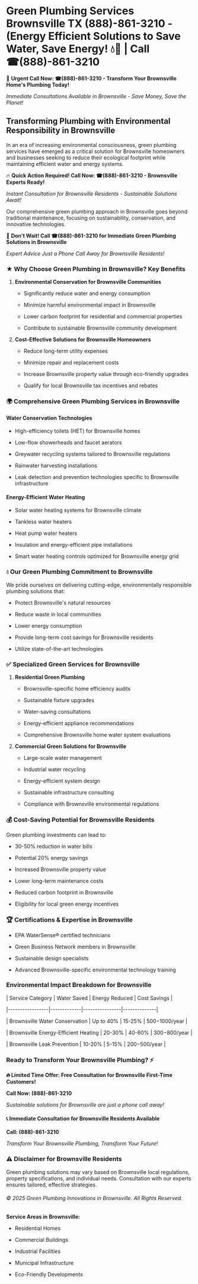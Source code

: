 # Green Plumbing Services Brownsville TX (888)-861-3210 - (Energy Efficient Solutions to Save Water, Save Energy! 💧🌿 | Call ☎(888)-861-3210

🚨 **Urgent Call Now: ☎(888)-861-3210 - Transform Your Brownsville Home's Plumbing Today!**
*Immediate Consultations Available in Brownsville - Save Money, Save the Planet!*

## Transforming Plumbing with Environmental Responsibility in Brownsville

In an era of increasing environmental consciousness, green plumbing services have emerged as a critical solution for Brownsville homeowners and businesses seeking to reduce their ecological footprint while maintaining efficient water and energy systems. 

🔥 **Quick Action Required! Call Now: ☎(888)-861-3210 - Brownsville Experts Ready!**
*Instant Consultation for Brownsville Residents - Sustainable Solutions Await!*

Our comprehensive green plumbing approach in Brownsville goes beyond traditional maintenance, focusing on sustainability, conservation, and innovative technologies.

🚨 **Don't Wait! Call ☎(888)-861-3210 for Immediate Green Plumbing Solutions in Brownsville**
*Expert Advice Just a Phone Call Away for Brownsville Residents!*

### ★ Why Choose Green Plumbing in Brownsville? Key Benefits

1. **Environmental Conservation for Brownsville Communities** 
   - Significantly reduce water and energy consumption
   - Minimize harmful environmental impact in Brownsville
   - Lower carbon footprint for residential and commercial properties
   - Contribute to sustainable Brownsville community development

2. **Cost-Effective Solutions for Brownsville Homeowners** 
   - Reduce long-term utility expenses
   - Minimize repair and replacement costs
   - Increase Brownsville property value through eco-friendly upgrades
   - Qualify for local Brownsville tax incentives and rebates

### 🌍 Comprehensive Green Plumbing Services in Brownsville

#### Water Conservation Technologies
- High-efficiency toilets (HET) for Brownsville homes
- Low-flow showerheads and faucet aerators
- Greywater recycling systems tailored to Brownsville regulations
- Rainwater harvesting installations
- Leak detection and prevention technologies specific to Brownsville infrastructure

#### Energy-Efficient Water Heating
- Solar water heating systems for Brownsville climate
- Tankless water heaters
- Heat pump water heaters
- Insulation and energy-efficient pipe installations
- Smart water heating controls optimized for Brownsville energy grid

### 💧 Our Green Plumbing Commitment to Brownsville

We pride ourselves on delivering cutting-edge, environmentally responsible plumbing solutions that:
- Protect Brownsville's natural resources
- Reduce waste in local communities
- Lower energy consumption
- Provide long-term cost savings for Brownsville residents
- Utilize state-of-the-art technologies

### ✅ Specialized Green Services for Brownsville

1. **Residential Green Plumbing**
   - Brownsville-specific home efficiency audits
   - Sustainable fixture upgrades
   - Water-saving consultations
   - Energy-efficient appliance recommendations
   - Comprehensive Brownsville home water system evaluations

2. **Commercial Green Solutions for Brownsville**
   - Large-scale water management
   - Industrial water recycling
   - Energy-efficient system design
   - Sustainable infrastructure consulting
   - Compliance with Brownsville environmental regulations

### 💰 Cost-Saving Potential for Brownsville Residents

Green plumbing investments can lead to:
- 30-50% reduction in water bills
- Potential 20% energy savings
- Increased Brownsville property value
- Lower long-term maintenance costs
- Reduced carbon footprint in Brownsville
- Eligibility for local green energy incentives

### 🏆 Certifications & Expertise in Brownsville

- EPA WaterSense® certified technicians
- Green Business Network members in Brownsville
- Sustainable design specialists
- Advanced Brownsville-specific environmental technology training

### Environmental Impact Breakdown for Brownsville

| Service Category | Water Saved | Energy Reduced | Cost Savings |
|-----------------|-------------|----------------|--------------|
| Brownsville Water Conservation | Up to 40% | 15-25% | $500-$1000/year |
| Brownsville Energy-Efficient Heating | 20-30% | 40-60% | $300-$800/year |
| Brownsville Leak Prevention | 10-20% | 5-15% | $200-$500/year |

### Ready to Transform Your Brownsville Plumbing? ⚡

**🔥 Limited Time Offer: Free Consultation for Brownsville First-Time Customers!**

**Call Now: (888)-861-3210**
*Sustainable solutions for Brownsville are just a phone call away!*

#### 📞 Immediate Consultation for Brownsville Residents Available

**Call: (888)-861-3210**
*Transform Your Brownsville Plumbing, Transform Your Future!*

### ⚠️ Disclaimer for Brownsville Residents

Green plumbing solutions may vary based on Brownsville local regulations, property specifications, and individual needs. Consultation with our experts ensures tailored, effective strategies.

###### © 2025 Green Plumbing Innovations in Brownsville. All Rights Reserved.

**Service Areas in Brownsville:** 
- Residential Homes
- Commercial Buildings
- Industrial Facilities
- Municipal Infrastructure
- Eco-Friendly Developments